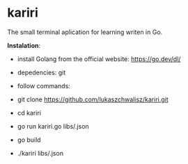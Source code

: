 # kariri
The small terminal aplication for learning writen in Go.

**Instalation**:

- install Golang from the official website: https://go.dev/dl/
- depedencies: git
- follow commands:

- git clone https://github.com/lukaszchwalisz/kariri.git
- cd kariri
- go run kariri.go libs/<nameoflib>.json
- go build
- ./kariri  libs/<nameoflib>.json 